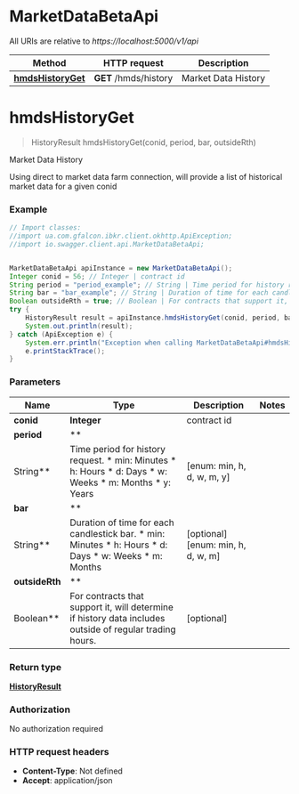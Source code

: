 # MarketDataBetaApi

All URIs are relative to *https://localhost:5000/v1/api*

Method | HTTP request | Description
------------- | ------------- | -------------
[**hmdsHistoryGet**](MarketDataBetaApi.md#hmdsHistoryGet) | **GET** /hmds/history | Market Data History

<a name="hmdsHistoryGet"></a>

# **hmdsHistoryGet**

> HistoryResult hmdsHistoryGet(conid, period, bar, outsideRth)

Market Data History

Using direct to market data farm connection, will provide a list of historical market data for a given conid

### Example

```java
// Import classes:
//import ua.com.gfalcon.ibkr.client.okhttp.ApiException;
//import io.swagger.client.api.MarketDataBetaApi;


MarketDataBetaApi apiInstance = new MarketDataBetaApi();
Integer conid = 56; // Integer | contract id
String period = "period_example"; // String | Time period for history request.    * min: Minutes   * h: Hours   * d: Days   * w: Weeks   * m: Months   * y: Years 
String bar = "bar_example"; // String | Duration of time for each candlestick bar.   * min: Minutes   * h: Hours   * d: Days   * w: Weeks   * m: Months 
Boolean outsideRth = true; // Boolean | For contracts that support it, will determine if history data includes outside of regular trading hours.
try {
    HistoryResult result = apiInstance.hmdsHistoryGet(conid, period, bar, outsideRth);
    System.out.println(result);
} catch (ApiException e) {
    System.err.println("Exception when calling MarketDataBetaApi#hmdsHistoryGet");
    e.printStackTrace();
}
```

### Parameters

Name | Type | Description  | Notes
------------- | ------------- | ------------- | -------------
**conid** | **Integer**| contract id |
**period** | **
String**| Time period for history request.    * min: Minutes   * h: Hours   * d: Days   * w: Weeks   * m: Months   * y: Years  | [enum: min, h, d, w, m, y]
**bar** | **
String**| Duration of time for each candlestick bar.   * min: Minutes   * h: Hours   * d: Days   * w: Weeks   * m: Months  | [optional] [enum: min, h, d, w, m]
**outsideRth** | **
Boolean**| For contracts that support it, will determine if history data includes outside of regular trading hours. | [optional]

### Return type

[**HistoryResult**](HistoryResult.md)

### Authorization

No authorization required

### HTTP request headers

- **Content-Type**: Not defined
- **Accept**: application/json

